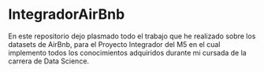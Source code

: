 # IntegradorAirBnb

En este repositorio dejo plasmado todo el trabajo que he realizado sobre los datasets de AirBnb, para el Proyecto Integrador del M5 en el cual implemento todos los conocimientos adquiridos durante mi cursada de la carrera de Data Science.
